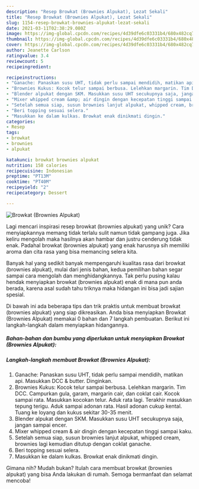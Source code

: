 ```yaml
---
description: "Resep Browkat (Brownies Alpukat), Lezat Sekali"
title: "Resep Browkat (Brownies Alpukat), Lezat Sekali"
slug: 1154-resep-browkat-brownies-alpukat-lezat-sekali
date: 2021-03-11T02:38:29.080Z
image: https://img-global.cpcdn.com/recipes/4d39dfe6c03331b4/680x482cq70/browkat-brownies-alpukat-foto-resep-utama.jpg
thumbnail: https://img-global.cpcdn.com/recipes/4d39dfe6c03331b4/680x482cq70/browkat-brownies-alpukat-foto-resep-utama.jpg
cover: https://img-global.cpcdn.com/recipes/4d39dfe6c03331b4/680x482cq70/browkat-brownies-alpukat-foto-resep-utama.jpg
author: Jeanette Carlson
ratingvalue: 3.4
reviewcount: 5
recipeingredient:

recipeinstructions:
- "Ganache: Panaskan susu UHT, tidak perlu sampai mendidih, matikan api. Masukkan DCC &amp; butter. Dinginkan."
- "Brownies Kukus: Kocok telur sampai berbusa. Lelehkan margarin. Tim DCC. Campurkan gula, garam, margarin cair, dan coklat cair. Kocok sampai rata. Masukkan kocokan telur. Aduk rata lagi. Terakhir masukkan tepung terigu. Aduk sampai adonan rata. Hasil adonan cukup kental. Tuang ke loyang dan kukus sekitar 30-35 menit."
- "Blender alpukat dengan SKM. Masukkan susu UHT secukupnya saja, jangan sampai encer."
- "Mixer whipped cream &amp; air dingin dengan kecepatan tinggi sampai kaku."
- "Setelah semua siap, susun brownies lanjut alpukat, whipped cream, brownies lagi kemudian ditutup dengan coklat ganache."
- "Beri topping sesuai selera."
- "Masukkan ke dalam kulkas. Browkat enak dinikmati dingin."
categories:
- Resep
tags:
- browkat
- brownies
- alpukat

katakunci: browkat brownies alpukat 
nutrition: 158 calories
recipecuisine: Indonesian
preptime: "PT13M"
cooktime: "PT40M"
recipeyield: "2"
recipecategory: Dessert

---
```



![Browkat (Brownies Alpukat)](https://img-global.cpcdn.com/recipes/4d39dfe6c03331b4/680x482cq70/browkat-brownies-alpukat-foto-resep-utama.jpg)

Lagi mencari inspirasi resep browkat (brownies alpukat) yang unik? Cara menyiapkannya memang tidak terlalu sulit namun tidak gampang juga. Jika keliru mengolah maka hasilnya akan hambar dan justru cenderung tidak enak. Padahal browkat (brownies alpukat) yang enak harusnya sih memiliki aroma dan cita rasa yang bisa memancing selera kita.



Banyak hal yang sedikit banyak mempengaruhi kualitas rasa dari browkat (brownies alpukat), mulai dari jenis bahan, kedua pemilihan bahan segar sampai cara mengolah dan menghidangkannya. Tak perlu pusing kalau hendak menyiapkan browkat (brownies alpukat) enak di mana pun anda berada, karena asal sudah tahu triknya maka hidangan ini bisa jadi sajian spesial.


Di bawah ini ada beberapa tips dan trik praktis untuk membuat browkat (brownies alpukat) yang siap dikreasikan. Anda bisa menyiapkan Browkat (Brownies Alpukat) memakai 0 bahan dan 7 langkah pembuatan. Berikut ini langkah-langkah dalam menyiapkan hidangannya.

<!--inarticleads1-->

##### Bahan-bahan dan bumbu yang diperlukan untuk menyiapkan Browkat (Brownies Alpukat):





<!--inarticleads2-->

##### Langkah-langkah membuat Browkat (Brownies Alpukat):

1. Ganache: Panaskan susu UHT, tidak perlu sampai mendidih, matikan api. Masukkan DCC &amp; butter. Dinginkan.
1. Brownies Kukus: Kocok telur sampai berbusa. Lelehkan margarin. Tim DCC. Campurkan gula, garam, margarin cair, dan coklat cair. Kocok sampai rata. Masukkan kocokan telur. Aduk rata lagi. Terakhir masukkan tepung terigu. Aduk sampai adonan rata. Hasil adonan cukup kental. Tuang ke loyang dan kukus sekitar 30-35 menit.
1. Blender alpukat dengan SKM. Masukkan susu UHT secukupnya saja, jangan sampai encer.
1. Mixer whipped cream &amp; air dingin dengan kecepatan tinggi sampai kaku.
1. Setelah semua siap, susun brownies lanjut alpukat, whipped cream, brownies lagi kemudian ditutup dengan coklat ganache.
1. Beri topping sesuai selera.
1. Masukkan ke dalam kulkas. Browkat enak dinikmati dingin.




Gimana nih? Mudah bukan? Itulah cara membuat browkat (brownies alpukat) yang bisa Anda lakukan di rumah. Semoga bermanfaat dan selamat mencoba!
